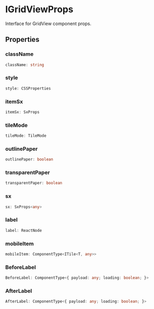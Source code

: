 # IGridViewProps

Interface for GridView component props.

## Properties

### className

```ts
className: string
```

### style

```ts
style: CSSProperties
```

### itemSx

```ts
itemSx: SxProps
```

### tileMode

```ts
tileMode: TileMode
```

### outlinePaper

```ts
outlinePaper: boolean
```

### transparentPaper

```ts
transparentPaper: boolean
```

### sx

```ts
sx: SxProps<any>
```

### label

```ts
label: ReactNode
```

### mobileItem

```ts
mobileItem: ComponentType<ITile<T, any>>
```

### BeforeLabel

```ts
BeforeLabel: ComponentType<{ payload: any; loading: boolean; }>
```

### AfterLabel

```ts
AfterLabel: ComponentType<{ payload: any; loading: boolean; }>
```
